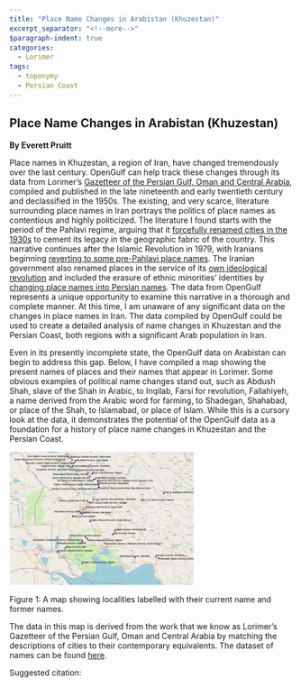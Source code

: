 ```yaml
---
title: "Place Name Changes in Arabistan (Khuzestan)"
excerpt_separator: "<!--more-->"
$paragraph-indent: true
categories:
  - Lorimer
tags:
  - toponymy
  - Persian Coast 
---
```


## Place Name Changes in Arabistan (Khuzestan)

**By Everett Pruitt**


Place names in Khuzestan, a region of Iran, have changed tremendously over the last century. OpenGulf can help track these changes through its data from Lorimer’s [Gazetteer of the Persian Gulf, Oman and Central Arabia](https://archive.org/details/in.ernet.dli.2015.206963), compiled and published in the late nineteenth and early twentieth century and declassified in the 1950s. The existing, and very scarce, literature surrounding place names in Iran portrays the politics of place names as contentious and highly politicized. The literature I found starts with the period of the Pahlavi regime, arguing that it [forcefully renamed cities in the 1930s](https://www.jstor.org/stable/215071) to cement its legacy in the geographic fabric of the country. This narrative continues after the Islamic Revolution in 1979, with Iranians beginning [reverting to some pre-Pahlavi place names](https://www.jstor.org/stable/215071). The Iranian government also renamed places in the service of its [own ideological revolution](https://www.jstor.org/stable/215071) and included the erasure of ethnic minorities’ identities by [changing place names into Persian names](https://www.jstor.org/stable/215071). The data from OpenGulf represents a unique opportunity to examine this narrative in a thorough and complete manner. At this time, I am unaware of any significant data on the changes in place names in Iran. The data compiled by OpenGulf could be used to create a detailed analysis of name changes in Khuzestan and the Persian Coast, both regions with a significant Arab population in Iran.

Even in its presently incomplete state, the OpenGulf data on Arabistan can begin to address this gap. Below, I have compiled a map showing the present names of places and their names that appear in Lorimer. Some obvious examples of political name changes stand out, such as Abdush Shah, slave of the Shah in Arabic, to Inqilab, Farsi for revolution, Fallahiyeh, a name derived from the Arabic word for farming, to Shadegan, Shahabad, or place of the Shah, to Islamabad, or place of Islam. While this is a cursory look at the data, it demonstrates the potential of the OpenGulf data as a foundation for a history of place name changes in Khuzestan and the Persian Coast.

<img src="/assets/images/namechanges1.jpg" style="zoom:50%;" />

Figure 1: A map showing localities labelled with their current name and former names.

The data in this map is derived from the work that we know as Lorimer’s Gazetteer of the Persian Gulf, Oman and Central Arabia by matching the descriptions of cities to their contemporary equivalents. The dataset of names can be found [here](https://github.com/opengulf/Lorimer_data/blob/master/name_changes_Arabistan.csv).


Suggested citation: 

